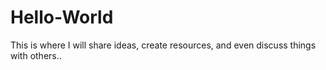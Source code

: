 # Hello-World
This is where I will share ideas, create resources, and even discuss things with others.. 
